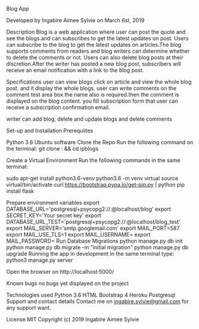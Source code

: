 Blog App

 Developed by Ingabire Aimee Sylvie on March 6st, 2019

Description
Blog is a web application where user can post the quote and see the blogs.and can subscribes to get the latest updates on post. Users can subscribe to the blog to get the latest updates on articles.The blog supports comments from readers and blog writers can determine whether to delete the comments or not. Users can also delete blog posts at their discretion.After the writer has posted a new blog post, subscribers will receive an email notification with a link to the blog post.

Specifications
user can view blogs click on article and view the whole blog post. and it display the whole blogs. user can write comments on the comment test area box.the name also is required.then the comment is displayed on the blog content. you fill subscription form that user can receive a subscription confirmation email.

writer can add blog, delete and update blogs and delete comments

Set-up and Installation
Prerequiites

Python 3.6
Ubuntu software
Clone the Repo
Run the following command on the terminal: git clone : && cd ipblogs

Create a Virtual Environment
Run the following commands in the same terminal:

sudo apt-get install python3.6-venv python3.6 -m venv virtual source virtual/bin/activate curl https://bootstrap.pypa.io/get-pip.py | python pip install flask

Prepare environment variables
export DATABASE_URL='postgresql+psycopg2://:@localhost/blog'
export SECRET_KEY='Your secret key'
export DATABASE_URL_TEST='postgresql+psycopg2://:@localhost/blog_test'
export MAIL_SERVER='smtp.googlemail.com'
export MAIL_PORT=587
export MAIL_USE_TLS=1
export MAIL_USERNAME=
export MAIL_PASSWORD=
Run Database Migrations
python manage.py db init
python manage.py db migrate -m "initial migration"
python manage.py db upgrade
Running the app in development
In the same terminal type: python3 manage.py server

Open the browser on http://localhost:5000/

Known bugs
no bugs yet displayed on the project

Technologies used
Python 3.6
HTML
Bootstrap 4
Heroku
Postgresql
Support and contact details
Contact me on ingabire.sylvie@gmail.com for any support want.

License
MIT Copyright (c) 2019 Ingabire Aimee Sylvie
